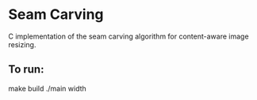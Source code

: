 # Seam Carving
C implementation of the seam carving algorithm for content-aware image resizing.

## To run:
make build
./main <input-image> <output-image> width <number of pixels>
